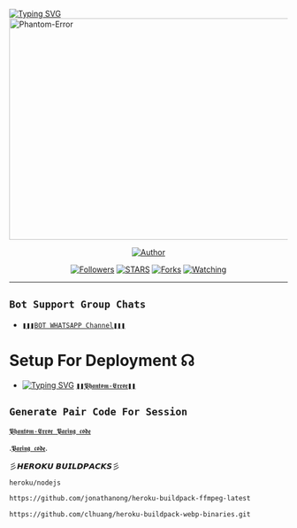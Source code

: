 <a href="https://git.io/typing-svg"><img src="https://readme-typing-svg.demolab.com?font=Protest+Strike&size=25&duration=600&pause=600&color=BBFFFB&random=false&width=435&lines=+Hi++%E1%95%95(+%D5%9E+%E1%97%9C+%D5%9E+)%E1%95%97+𝗜'𝗠+𝕻𝖍𝖆𝖓𝖙𝖔𝖒-𝕰𝖗𝖗𝖔𝖗[■■■■■■■■■■]100%............+;A+Multi-fuctional+𝗪𝗛𝗔𝗧𝗦𝗔𝗣𝗣+𝗕𝗢𝗧;+++++PHANTOM" alt="Typing SVG" /></a>  
    <img alt="Phantom-Error" width="600" height="400" src="https://files.catbox.moe/hyrrpi.jpg">
<p align="center">
<p align="center">
<a href="https://github.com/boru-to/Phantom-Error"><img title="Author" src="https://img.shields.io/badge/Error-Phantom-purple?style=for-the-badge&logo=github"></a>
<p/>
<p align="center">
<a href="https://github.com/boru-to?tab=followers"><img title="Followers" src="https://img.shields.io/github/followers/boru-to?label=Followers&style=social"></a>
<a href="https://github.com/boru-to/Phantom-Error/stargazers/"><img title="STARS" src="https://img.shields.io/github/stars/boru-to/Phantom-Error?&style=social"></a>
<a href="https://github.com/boru-to/Phantom-Error/network/members"><img title="Forks" src="https://img.shields.io/github/forks/boru-to/Phantom-Error?style=social"></a>
<a href="https://github.com/boru-to/Phantom-Error/watchers"><img title="Watching" src="https://img.shields.io/github/watchers/boru-to/Phantom-Error?label=Watching&style=social"></a>
  
***

## ```Bot Support Group Chats```

- [`❚❚❚BOT WHATSAPP Channel❚❚❚`](https://whatsapp.com/channel/0029VarLMN08aKvDTt0h9L3J)



# Setup For Deployment ☊

- [![Typing SVG](https://readme-typing-svg.herokuapp.com?font=Rockstar-ExtraBold&color=blue&lines=𝗣𝗟𝗘𝗔𝗦𝗘+𝗙𝗢𝗥𝗞+𝗔𝗡𝗗+𝗦𝗧𝗔𝗥+𝗥𝗘𝗣𝗢)](https://git.io/typing-svg)
  [`❚❚𝕻𝖍𝖆𝖓𝖙𝖔𝖒-𝕰𝖗𝖗𝖔𝖗❚❚`](https://github.com/boru-to/Phantom-Error/fork)
  

## `Generate Pair Code For Session`

[`𝕻𝖍𝖆𝖓𝖙𝖔𝖒-𝕰𝖗𝖗𝖔𝖗 𝕻𝖆𝖗𝖎𝖓𝖌 𝖈𝖔𝖉𝖊`](https://tigercodes-d2affec7cdbf.herokuapp.com/pair)
    

.[`𝕻𝖆𝖗𝖎𝖓𝖌 𝖈𝖔𝖉𝖊`](https://tigercodes-d2affec7cdbf.herokuapp.com/pair).

  
  
彡𝙃𝙀𝙍𝙊𝙆𝙐  𝘽𝙐𝙄𝙇𝘿𝙋𝘼𝘾𝙆𝙎彡
                               
  ```bash
heroku/nodejs
```
```bash
https://github.com/jonathanong/heroku-buildpack-ffmpeg-latest

 ````
```bash
https://github.com/clhuang/heroku-buildpack-webp-binaries.git

```

